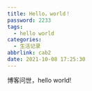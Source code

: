 ```yaml
---
title: Hello，world！
password: 2233
tags:
  - hello world
categories:
  - 生活记录
abbrlink: cab2
date: 2021-10-08 17:25:30
---
```


博客问世，hello world!






